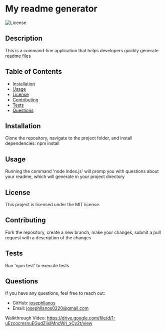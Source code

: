 
# My readme generator

![License](https://img.shields.io/badge/license-MIT-blue.svg)

## Description
This is a command-line application that helps developers quickly generate readme files

## Table of Contents
- [Installation](#installation)
- [Usage](#usage)
- [License](#license)
- [Contributing](#contributing)
- [Tests](#tests)
- [Questions](#questions)

## Installation
Clone the repository, navigate to the project folder, and install dependencies: npm install

## Usage
Running the command 'node index.js' will promp you with questions about your readme, which will generate in your project directory

## License
This project is licensed under the MIT license.

## Contributing
Fork the repository, create a new branch, make your changes, submit a pull request with a description of the changes

## Tests
Run 'npm test' to execute tests

## Questions
If you have any questions, feel free to reach out:
- GitHub: [josephllanos](https://github.com/josephllanos)
- Email: josephllanos0220@gmail.com

Walkthrough Video: https://drive.google.com/file/d/1-uEzcocmsnuEGudZiisIMncWrj_xCy2t/view
